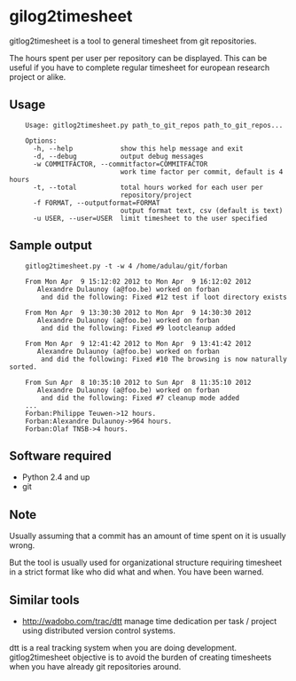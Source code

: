 gilog2timesheet
===============

gitlog2timesheet is a tool to general timesheet from git repositories.

The hours spent per user per repository can be displayed. This can
be useful if you have to complete regular timesheet for european research
project or alike.

Usage
-----

        Usage: gitlog2timesheet.py path_to_git_repos path_to_git_repos...

        Options:
          -h, --help            show this help message and exit
          -d, --debug           output debug messages
          -w COMMITFACTOR, --commitfactor=COMMITFACTOR
                                work time factor per commit, default is 4 hours
          -t, --total           total hours worked for each user per
                                repository/project
          -f FORMAT, --outputformat=FORMAT
                                output format text, csv (default is text)
          -u USER, --user=USER  limit timesheet to the user specified


Sample output
-------------


        gitlog2timesheet.py -t -w 4 /home/adulau/git/forban

        From Mon Apr  9 15:12:02 2012 to Mon Apr  9 16:12:02 2012
           Alexandre Dulaunoy (a@foo.be) worked on forban
            and did the following: Fixed #12 test if loot directory exists

        From Mon Apr  9 13:30:30 2012 to Mon Apr  9 14:30:30 2012
           Alexandre Dulaunoy (a@foo.be) worked on forban
            and did the following: Fixed #9 lootcleanup added

        From Mon Apr  9 12:41:42 2012 to Mon Apr  9 13:41:42 2012
           Alexandre Dulaunoy (a@foo.be) worked on forban
            and did the following: Fixed #10 The browsing is now naturally sorted.

        From Sun Apr  8 10:35:10 2012 to Sun Apr  8 11:35:10 2012
           Alexandre Dulaunoy (a@foo.be) worked on forban
            and did the following: Fixed #7 cleanup mode added
        ...
        Forban:Philippe Teuwen->12 hours.
        Forban:Alexandre Dulaunoy->964 hours.
        Forban:Olaf TNSB->4 hours.

Software required
-----------------

* Python 2.4 and up
* git

Note
----

Usually assuming that a commit has an amount of time spent on it is usually wrong.

But the tool is usually used for organizational structure requiring timesheet in a
strict format like who did what and when. You have been warned.

Similar tools
-------------

* http://wadobo.com/trac/dtt manage time dedication per task / project using distributed version control systems.

dtt is a real tracking system when you are doing development. gitlog2timesheet objective is to avoid the burden of creating
timesheets when you have already git repositories around.
